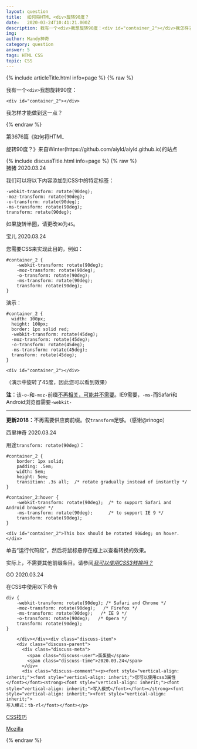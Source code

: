 ```yaml
---
layout: question
title:  如何将HTML <div>旋转90度？
date:   2020-03-24T10:41:21.000Z
description: 我有一个<div>我想旋转90度：<div id="container_2"></div>我怎样才能做到这一点？...
img: 
author: Mandy神奇
category: question
answer: 5
tags: HTML CSS
topic: CSS
---
```

<div class="article-root">
  <div class="article">
    {% include articleTitle.html info=page %}
    {% raw %}
    <div class="article-content"><p><font style="vertical-align: inherit;"><font style="vertical-align: inherit;">我有一个</font></font><code>&lt;div&gt;</code><font style="vertical-align: inherit;"><font style="vertical-align: inherit;">我想旋转90度：</font></font></p>

<pre><code>&lt;div id="container_2"&gt;&lt;/div&gt;
</code></pre>

<p><font style="vertical-align: inherit;"><font style="vertical-align: inherit;">我怎样才能做到这一点？</font></font></p></div>
    {% endraw %}
  </div>
  <p class="winter_mark">第3676篇《如何将HTML <div>旋转90度？》来自Winter(https://github.com/aiyld/aiyld.github.io)的站点</p>
  <div class="discuss-wrapper">
    {% include discussTitle.html info=page %}
    {% raw %}
    <div class="discuss-list">
    <div class="discuss-item">
        <div class="discuss-parent">
          <div class="discuss-meta">
            <span class="discuss-user">猪猪</span>
            <span class="discuss-time">2020.03.24</span>
          </div>
          <div class="discuss-comment"><p><font style="vertical-align: inherit;"><font style="vertical-align: inherit;">我们可以将以下内容添加到CSS中的特定标签：</font></font></p>

<pre><code>-webkit-transform: rotate(90deg);<font></font>
-moz-transform: rotate(90deg);<font></font>
-o-transform: rotate(90deg);<font></font>
-ms-transform: rotate(90deg);<font></font>
transform: rotate(90deg);<font></font>
</code></pre>

<p><font style="vertical-align: inherit;"><font style="vertical-align: inherit;">如果旋转半圈，请更改</font></font><code>90</code><font style="vertical-align: inherit;"><font style="vertical-align: inherit;">为</font></font><code>45</code><font style="vertical-align: inherit;"><font style="vertical-align: inherit;">。</font></font></p></div>
        </div></div><div class="discuss-item">
        <div class="discuss-parent">
          <div class="discuss-meta">
            <span class="discuss-user">宝儿</span>
            <span class="discuss-time">2020.03.24</span>
          </div>
          <div class="discuss-comment"><p><font style="vertical-align: inherit;"><font style="vertical-align: inherit;">您需要CSS来实现此目的，例如：</font></font></p>

<pre><code>#container_2 {<font></font>
    -webkit-transform: rotate(90deg);<font></font>
    -moz-transform: rotate(90deg);<font></font>
    -o-transform: rotate(90deg);<font></font>
    -ms-transform: rotate(90deg);<font></font>
    transform: rotate(90deg);<font></font>
}<font></font>
</code></pre>

<p><font style="vertical-align: inherit;"><font style="vertical-align: inherit;">演示： </font></font></p>

<p></p><div class="snippet" data-lang="js" data-hide="true" data-console="false" data-babel="false">
<div class="snippet-code snippet-currently-hidden">
<pre class="snippet-code-css lang-css prettyprint-override"><code>#container_2 {<font></font>
  width: 100px;<font></font>
  height: 100px;<font></font>
  border: 1px solid red;<font></font>
  -webkit-transform: rotate(45deg);<font></font>
  -moz-transform: rotate(45deg);<font></font>
  -o-transform: rotate(45deg);<font></font>
  -ms-transform: rotate(45deg);<font></font>
  transform: rotate(45deg);<font></font>
}</code></pre>
<pre class="snippet-code-html lang-html prettyprint-override"><code>&lt;div id="container_2"&gt;&lt;/div&gt;</code></pre>
</div>
</div>
<p></p>

<p><font style="vertical-align: inherit;"><font style="vertical-align: inherit;">（演示中旋转了45度，因此您可以看到效果）</font></font></p>

<p><strong><font style="vertical-align: inherit;"><font style="vertical-align: inherit;">注：</font></font></strong><font style="vertical-align: inherit;"><font style="vertical-align: inherit;">该</font></font><code>-o-</code><font style="vertical-align: inherit;"><font style="vertical-align: inherit;">和</font></font><code>-moz-</code><font style="vertical-align: inherit;"><font style="vertical-align: inherit;">前缀</font></font><a href="http://caniuse.com/#feat=transforms2d" rel="noreferrer"><font style="vertical-align: inherit;"><font style="vertical-align: inherit;">不再相关，可能并不需要</font></font></a><font style="vertical-align: inherit;"><font style="vertical-align: inherit;">。</font><font style="vertical-align: inherit;">IE9需要，</font></font><code>-ms-</code><font style="vertical-align: inherit;"><font style="vertical-align: inherit;">而Safari和Android浏览器需要</font></font><code>-webkit-</code></p>

<hr>

<p><strong><font style="vertical-align: inherit;"><font style="vertical-align: inherit;">更新2018：</font></font></strong><font style="vertical-align: inherit;"><font style="vertical-align: inherit;">不再需要供应商前缀。</font><font style="vertical-align: inherit;">仅</font></font><code>transform</code><font style="vertical-align: inherit;"><font style="vertical-align: inherit;">足够。</font><font style="vertical-align: inherit;">（感谢@rinogo）</font></font></p></div>
        </div></div><div class="discuss-item">
        <div class="discuss-parent">
          <div class="discuss-meta">
            <span class="discuss-user">西里神奇</span>
            <span class="discuss-time">2020.03.24</span>
          </div>
          <div class="discuss-comment"><p><font style="vertical-align: inherit;"><font style="vertical-align: inherit;">用途</font></font><code>transform: rotate(90deg)</code><font style="vertical-align: inherit;"><font style="vertical-align: inherit;">：</font></font></p>

<p></p><div class="snippet" data-lang="js" data-hide="false" data-console="false" data-babel="false">
<div class="snippet-code">
<pre class="snippet-code-css lang-css prettyprint-override"><code>#container_2 {<font></font>
    border: 1px solid;<font></font>
    padding: .5em;<font></font>
    width: 5em;<font></font>
    height: 5em;<font></font>
    transition: .3s all;  /* rotate gradually instead of instantly */<font></font>
}<font></font>
<font></font>
#container_2:hover {<font></font>
    -webkit-transform: rotate(90deg);  /* to support Safari and Android browser */<font></font>
    -ms-transform: rotate(90deg);      /* to support IE 9 */<font></font>
    transform: rotate(90deg);<font></font>
}</code></pre>
<pre class="snippet-code-html lang-html prettyprint-override"><code>&lt;div id="container_2"&gt;This box should be rotated 90&amp;deg; on hover.&lt;/div&gt;</code></pre>
</div>
</div>
<p></p>

<p><font style="vertical-align: inherit;"><font style="vertical-align: inherit;">单击“运行代码段”，然后将鼠标悬停在框上以查看转换的效果。</font></font></p>

<p><font style="vertical-align: inherit;"><font style="vertical-align: inherit;">实际上，不需要其他前缀条目。</font><font style="vertical-align: inherit;">请参阅</font></font><em><a href="http://caniuse.com/#feat=transforms2d" rel="noreferrer"><font style="vertical-align: inherit;"><font style="vertical-align: inherit;">我可以使用CSS3转换吗？</font></font></a></em></p></div>
        </div></div><div class="discuss-item">
        <div class="discuss-parent">
          <div class="discuss-meta">
            <span class="discuss-user">GO</span>
            <span class="discuss-time">2020.03.24</span>
          </div>
          <div class="discuss-comment"><p><font style="vertical-align: inherit;"><font style="vertical-align: inherit;">在CSS中使用以下命令    </font></font></p>

<pre class="lang-css prettyprint-override"><code>div {<font></font>
    -webkit-transform: rotate(90deg); /* Safari and Chrome */<font></font>
    -moz-transform: rotate(90deg);   /* Firefox */<font></font>
    -ms-transform: rotate(90deg);   /* IE 9 */<font></font>
    -o-transform: rotate(90deg);   /* Opera */<font></font>
    transform: rotate(90deg);<font></font>
} <font></font>
</code></pre></div>
        </div></div><div class="discuss-item">
        <div class="discuss-parent">
          <div class="discuss-meta">
            <span class="discuss-user">蛋蛋猿</span>
            <span class="discuss-time">2020.03.24</span>
          </div>
          <div class="discuss-comment"><p><font style="vertical-align: inherit;"><font style="vertical-align: inherit;">您可以使用css3属性</font></font><strong><font style="vertical-align: inherit;"><font style="vertical-align: inherit;">写入模式</font></font></strong><font style="vertical-align: inherit;"><font style="vertical-align: inherit;"> 
    写入模式：tb-rl</font></font></p>

<p><a href="https://css-tricks.com/almanac/properties/w/writing-mode/" rel="nofollow noreferrer"><font style="vertical-align: inherit;"><font style="vertical-align: inherit;">CSS技巧</font></font></a></p>

<p><a href="https://developer.mozilla.org/en/docs/Web/CSS/writing-mode" rel="nofollow noreferrer"><font style="vertical-align: inherit;"><font style="vertical-align: inherit;">Mozilla</font></font></a></p></div>
        </div></div>
    </div>
    {% endraw %}
  </div>
<div>
